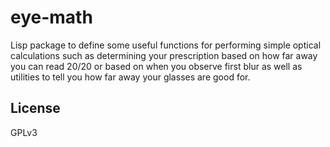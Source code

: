 # eye-math

Lisp package to define some useful functions for performing simple optical calculations such as determining your prescription based on how far away you can read 20/20 or based on when you observe first blur as well as utilities to tell you how far away your glasses are good for.

## License

GPLv3

